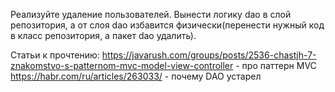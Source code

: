 Реализуйте удаление пользователей.
Вынести логику dao в слой репозитория, а от слоя dao избавится физически(перенести нужный код в класс репозитория, а пакет dao удалить).

Статьи к прочтению:
https://javarush.com/groups/posts/2536-chastjh-7-znakomstvo-s-patternom-mvc-model-view-controller - про паттерн MVC
https://habr.com/ru/articles/263033/ - почему DAO устарел
